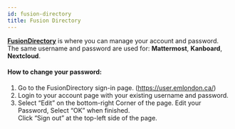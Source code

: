 ```yaml
---
id: fusion-directory
title: Fusion Directory
---
```


[**FusionDirectory**](https://user.emlondon.ca/) is where you can manage your account and password. <br>
The same username and password are used for: **Mattermost**, **Kanboard**, **Nextcloud**.

#### How to change your password: 
1. Go to the FusionDirectory sign-in page. (https://user.emlondon.ca/)
1. Login to your account page with your existing username and password. 
1. Select “Edit” on the bottom-right Corner of the page. 
Edit your Password, Select “OK” when finished. <br>
Click “Sign out” at the top-left side of the page. 
